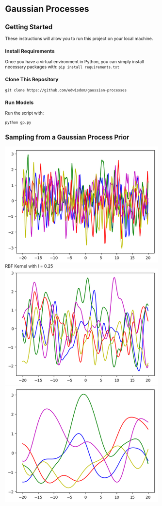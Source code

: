 # Gaussian Processes

## Getting Started

These instructions will allow you to run this project on your local machine.

### Install Requirements

Once you have a virtual environment in Python, you can simply install necessary packages with: `pip install requirements.txt`

### Clone This Repository

```
git clone https://github.com/edwisdom/gaussian-processes
```

### Run Models

Run the script with:

```
python gp.py
```

## Sampling from a Gaussian Process Prior

![alt text](https://github.com/edwisdom/gaussian-processes/blob/master/gp_plot_1.png)
RBF Kernel with l = 0.25
![alt text](https://github.com/edwisdom/gaussian-processes/blob/master/gp_plot_2.png)
![alt text](https://github.com/edwisdom/gaussian-processes/blob/master/gp_plot_3.png)
